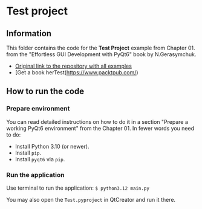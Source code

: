# Test project

## Information

This folder contains the code for the **Test Project** example from Chapter 01. 
from the "Effortless GUI Development with PyQt6" book by N.Gerasymchuk.

- [Original link to the repository with all examples](https://github.com/PacktPublishing/Effortless-GUI-Development-with-PyQt6)
- [Get a book herTest(https://www.packtpub.com/)

## How to run the code

### Prepare environment

You can read detailed instructions on how to do it in a section 
"Prepare a working PyQt6 environment" from the Chapter 01.
In fewer words you need to do:

- Install Python 3.10 (or newer).
- Install `pip`.
- Install `pyqt6` via `pip`.

### Run the application

Use terminal to run the application: `$ python3.12 main.py`

You may also open the `Test.pyproject` in QtCreator and run it there.
